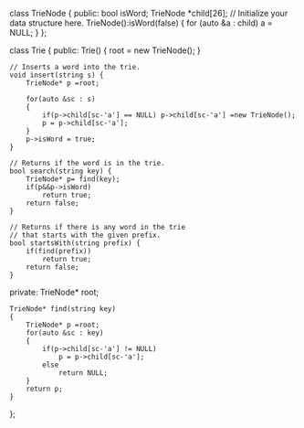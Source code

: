 


class TrieNode {
public:
	bool isWord;
    TrieNode *child[26];
    // Initialize your data structure here.
    TrieNode():isWord(false) {
        for (auto &a : child) a = NULL;
    }
};

class Trie {
public:
    Trie() {
        root = new TrieNode();
    }

    // Inserts a word into the trie.
    void insert(string s) {
        TrieNode* p =root;

		for(auto &sc : s)
		{
			if(p->child[sc-'a'] == NULL) p->child[sc-'a'] =new TrieNode();
			p = p->child[sc-'a'];
		}
		p->isWord = true;
    }

    // Returns if the word is in the trie.
    bool search(string key) {
        TrieNode* p= find(key);
        if(p&&p->isWord)
			return true;
		return false;
    }

    // Returns if there is any word in the trie
    // that starts with the given prefix.
    bool startsWith(string prefix) {
        if(find(prefix))
			return true;
		return false;
    }
private:
    TrieNode* root;

	TrieNode* find(string key)
	{
		TrieNode* p =root;
		for(auto &sc : key)
		{
			if(p->child[sc-'a'] != NULL)
				p = p->child[sc-'a'];
			else
				return NULL;
		}
		return p;
	}
};
